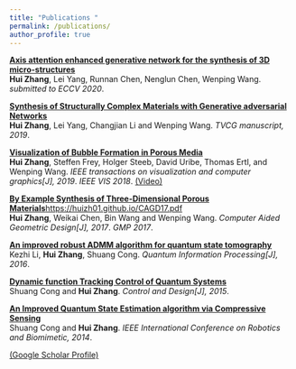 ```yaml
---
title: "Publications "
permalink: /publications/
author_profile: true
---
```


<b>[Axis attention enhanced generative network for the synthesis of 3D micro-structures](https://huizh01.github.io/TVCG19.pdf)</b><br>
<b>Hui Zhang</b>, Lei Yang, Runnan Chen, Nenglun Chen, Wenping Wang.
<i>submitted to ECCV 2020</i>.

<b>[Synthesis of Structurally Complex Materials with Generative adversarial Networks](https://huizh01.github.io/TVCG19.pdf)</b><br>
<b>Hui Zhang</b>, Lei Yang, Changjian Li and Wenping Wang.
<i>TVCG manuscript, 2019</i>. 

 
<b>[Visualization of Bubble Formation in Porous Media](https://huizh01.github.io/files/VIS_2018.pdf)</b> <br> 
<b>Hui Zhang</b>, Steffen Frey, Holger Steeb, David Uribe, Thomas Ertl, and Wenping Wang.
<i>IEEE transactions on visualization and computer graphics[J], 2019</i>. <i>IEEE VIS 2018</i>. [(Video)](https://huizh01.github.io/files/vis_video.mp4)

<b>[By Example Synthesis of Three-Dimensional Porous Materials]()</b>https://huizh01.github.io/CAGD17.pdf <br>
<b>Hui Zhang</b>, Weikai Chen, Bin Wang and Wenping Wang.
<i>Computer Aided Geometric Design[J], 2017</i>. <i>GMP 2017</i>.

<b>[An improved robust ADMM algorithm for quantum state tomography](https://huizh01.github.io/quantum16.pdf)</b> <br>
Kezhi Li, <b>Hui Zhang</b>, Shuang Cong.
<i>Quantum Information Processing[J], 2016</i>.  
 
<b>[Dynamic function Tracking Control of Quantum Systems](https://huizh01.github.io/control2015.pdf)</b> <br>
Shuang Cong and <b>Hui Zhang</b>.
<i>Control and Design[J], 2015</i>.  

<b>[An Improved Quantum State Estimation algorithm via Compressive Sensing](https://huizh01.github.io/robio14.pdf)</b> <br>
Shuang Cong and <b>Hui Zhang</b>.
<i>IEEE International Conference on Robotics and Biomimetic, 2014</i>.  

 
[(Google Scholar Profile)](https://scholar.google.com.hk/citations?user=9TdxN0MAAAAJ&hl=zh-CN)

